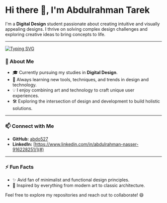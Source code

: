 # Hi there 👋, I'm Abdulrahman Tarek  

I'm a **Digital Design** student passionate about creating intuitive and visually appealing designs. I thrive on solving complex design challenges and exploring creative ideas to bring concepts to life.

---
<a href="https://git.io/typing-svg"><img src="https://readme-typing-svg.demolab.com?font=Fira+Code&pause=1000&color=EEC7E1&center=true&vCenter=true&random=false&width=435&lines=A+Front+End+developer+from+Egypt.;A+Software+Engineer+!;Always+learn+new+things+!" alt="Typing SVG" /></a>
### 🌟 About Me  
- 🎓 Currently pursuing my studies in **Digital Design**.  
- 🌱 Always learning new tools, techniques, and trends in design and technology.  
- 💡 I enjoy combining art and technology to craft unique user experiences.  
- 🛠️ Exploring the intersection of design and development to build holistic solutions.  

---

### 📫 Connect with Me  
- **GitHub:** [abdo527](https://github.com/abdo527)  
- **LinkedIn:** [https://www.linkedin.com/in/abdulrahman-nasser-916228251/](#)   

---

### ⚡ Fun Facts  
- ✨ Avid fan of minimalist and functional design principles.  
- 🎨 Inspired by everything from modern art to classic architecture.  

Feel free to explore my repositories and reach out to collaborate! 😄  

